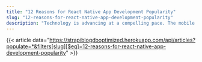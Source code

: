 ```yaml
---
title: "12 Reasons for React Native App Development Popularity"
slug: "12-reasons-for-react-native-app-development-popularity"
description: "Technology is advancing at a compelling pace. The mobile app market has witnessed explosive growth. In 2018, mobile app downloads accounted for 30 and 77 billion respectively for the App Store and Google Play. Currently, it accounts for 38 and 102 billion."
---
```


{{< article data="https://strapiblogdboptimized.herokuapp.com/api/articles?populate=*&filters[slug][$eq]=12-reasons-for-react-native-app-development-popularity" >}}
